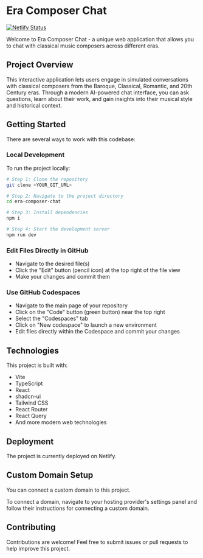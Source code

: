 # Era Composer Chat

[![Netlify Status](https://api.netlify.com/api/v1/badges/cd0a4968-622f-4a4e-aa1f-0dfc4424e202/deploy-status)](https://app.netlify.com/sites/era-composer-chat/deploys)

Welcome to Era Composer Chat - a unique web application that allows you to chat with classical music composers across different eras.

## Project Overview

This interactive application lets users engage in simulated conversations with classical composers from the Baroque, Classical, Romantic, and 20th Century eras. Through a modern AI-powered chat interface, you can ask questions, learn about their work, and gain insights into their musical style and historical context.

## Getting Started

There are several ways to work with this codebase:

### Local Development

To run the project locally:

```sh
# Step 1: Clone the repository
git clone <YOUR_GIT_URL>

# Step 2: Navigate to the project directory
cd era-composer-chat

# Step 3: Install dependencies
npm i

# Step 4: Start the development server
npm run dev
```

### Edit Files Directly in GitHub

- Navigate to the desired file(s)
- Click the "Edit" button (pencil icon) at the top right of the file view
- Make your changes and commit them

### Use GitHub Codespaces

- Navigate to the main page of your repository
- Click on the "Code" button (green button) near the top right
- Select the "Codespaces" tab
- Click on "New codespace" to launch a new environment
- Edit files directly within the Codespace and commit your changes

## Technologies

This project is built with:

- Vite
- TypeScript
- React
- shadcn-ui
- Tailwind CSS
- React Router
- React Query
- And more modern web technologies

## Deployment

The project is currently deployed on Netlify.

## Custom Domain Setup

You can connect a custom domain to this project.

To connect a domain, navigate to your hosting provider's settings panel and follow their instructions for connecting a custom domain.

## Contributing

Contributions are welcome! Feel free to submit issues or pull requests to help improve this project.
